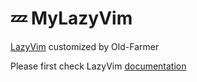 # 💤 MyLazyVim

[LazyVim](https://github.com/LazyVim/LazyVim) customized by Old-Farmer

Please first check LazyVim [documentation](https://lazyvim.github.io/installation)
